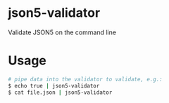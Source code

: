 # json5-validator

Validate JSON5 on the command line

# Usage

```bash
# pipe data into the validator to validate, e.g.:
$ echo true | json5-validator
$ cat file.json | json5-validator
```
